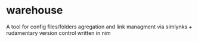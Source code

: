 # warehouse
A tool for config files/folders agregation and link managment via simlynks + rudamentary version control written in nim
